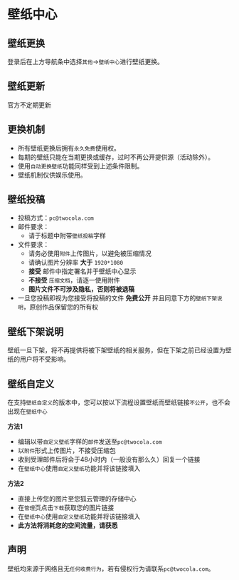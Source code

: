 # 壁纸中心

## 壁纸更换

登录后在上方导航条中选择`其他`->`壁纸中心`进行壁纸更换。

## 壁纸更新

官方不定期更新

## 更换机制

- 所有壁纸更换后拥有`永久免费`使用权。
- 每期的壁纸只能在当期更换或缓存，过时不再公开提供源（活动除外）。
- 使用`自动更换壁纸`功能同样受到上述条件限制。
- 壁纸机制仅供娱乐使用。

## 壁纸投稿

- 投稿方式：`pc@twocola.com`
- 邮件要求：
  - 请于标题中附带`壁纸投稿`字样
- 文件要求：
  - 请务必使用`附件`上传图片，以避免被压缩情况
  - 请确认图片分辨率 **大于** `1920*1080`
  - **接受** 邮件中指定署名并于壁纸中心显示
  - **不接受** `压缩文档`，请逐一使用附件
  - **图片文件不可涉及隐私，否则将被退稿**
- 一旦您投稿即视为您接受将投稿的文件 **免费公开** 并且同意下方的`壁纸下架说明`，原创作品保留您的所有权

## 壁纸下架说明

壁纸一旦下架，将不再提供将被下架壁纸的相关服务，但在下架之前已经设置为壁纸的用户将不受影响。

## 壁纸自定义

在支持`壁纸自定义`的版本中，您可以按以下流程设置壁纸而壁纸链接`不公开`，也不会出现在`壁纸中心`

**方法1**
- 编辑以带`自定义壁纸`字样的`邮件`发送至`pc@twocola.com`
- 以`附件`形式上传图片，不接受压缩包
- 收到受理邮件后将会于48小时内（一般没有那么久）回复一个链接
- 在`壁纸中心`使用`自定义壁纸`功能并将该链接填入

**方法2**
- 直接上传您的图片至您狐云管理的存储中心
- 在`管理`页点击`下载`获取您的图片链接
- 在`壁纸中心`使用`自定义壁纸`功能并将该链接填入
- **此方法将消耗您的空间流量，请获悉**

## 声明

壁纸均来源于网络且无`任何收费行为`，若有侵权行为请联系`pc@twocola.com`。
